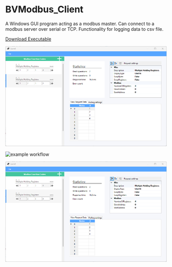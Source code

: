 # BVModbus_Client

A Windows GUI program acting as a modbus master. Can connect to a modbus server over serial or TCP. Functionality for logging data to csv file.


[Download Executable](https://github.com/bvtvusn/BVModbus_Client/tags)

![Main window:](https://github.com/bvtvusn/BVModbus_Client/blob/develop/bvmodbus_v1.0.0.png)



![example workflow](https://github.com/bvtvusn/BVModbus_Client/actions/workflows/dotnet-desktop.yml/badge.svg)



![Main window:](https://github.com/bvtvusn/BVModbus_Client/blob/develop/bvmodbus_v1.0.0.png)
